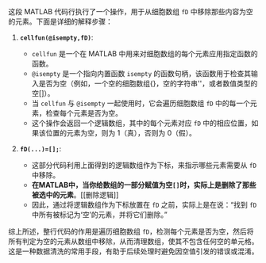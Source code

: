 这段 MATLAB 代码行执行了一个操作，用于从细胞数组 `fD` 中移除那些内容为空的元素。下面是详细的解释步骤：

1. **`cellfun(@isempty,fD)`**:
   - `cellfun` 是一个在 MATLAB 中用来对细胞数组的每个元素应用指定函数的函数。
   - `@isempty` 是一个指向内置函数 `isempty` 的函数句柄，该函数用于检查其输入是否为空（例如，一个空的细胞数组{}，空的字符串''，或者数值类型的空[]）。
   - 当 `cellfun` 与 `@isempty` 一起使用时，它会遍历细胞数组 `fD` 中的每一个元素，检查每个元素是否为空。
   - 这个操作会返回一个逻辑数组，其中的每个元素对应 `fD` 中的相应位置，如果该位置的元素为空，则为 1（真），否则为 0（假）。

2. **`fD(...)=[];`**:
   - 这部分代码利用上面得到的逻辑数组作为下标，来指示哪些元素需要从 `fD` 中移除。
   - **在MATLAB中，当你给数组的一部分赋值为空`[]`时，实际上是删除了那些被选中的元素**。[[删除逻辑]]
   - 因此，通过将逻辑数组作为下标放置在 `fD` 之前，实际上是在说：“找到 `fD` 中所有被标记为‘空’的元素，并将它们删除。”

综上所述，整行代码的作用是遍历细胞数组 `fD`，检测每个元素是否为空，然后将所有判定为空的元素从数组中移除，从而清理数组，使其不包含任何空的单元格。这是一种数据清洗的常用手段，有助于后续处理时避免因空值引发的错误或混淆。

